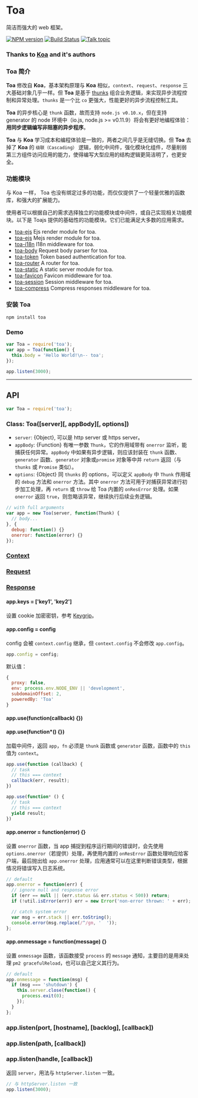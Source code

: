 Toa
====
简洁而强大的 web 框架。

[![NPM version][npm-image]][npm-url]
[![Build Status][travis-image]][travis-url]
[![Talk topic][talk-image]][talk-url]

### Thanks to [Koa](https://github.com/koajs/koa) and it's authors

### Toa 简介

**Toa** 修改自 **Koa**，基本架构原理与 **Koa** 相似，`context`、`request`、`response` 三大基础对象几乎一样。但 **Toa** 是基于 [thunks](https://github.com/thunks/thunks) 组合业务逻辑，来实现异步流程控制和异常处理。`thunks` 是一个比 `co` 更强大，性能更好的异步流程控制工具。

**Toa** 的异步核心是 `thunk` 函数，故而支持 `node.js v0.10.x`，但在支持 generator 的 node 环境中（io.js, node.js >= v0.11.9）将会有更好地编程体验：**用同步逻辑编写非阻塞的异步程序**。

**Toa** 与 **Koa** 学习成本和编程体验是一致的，两者之间几乎是无缝切换。但 **Toa** 去掉了 **Koa** 的 `级联（Cascading）` 逻辑，弱化中间件，强化模块化组件，尽量削弱第三方组件访问应用的能力，使得编写大型应用的结构逻辑更简洁明了，也更安全。

### 功能模块
与 Koa 一样， Toa 也没有绑定过多的功能，而仅仅提供了一个轻量优雅的函数库，和强大的扩展能力。

使用者可以根据自己的需求选择独立的功能模块或中间件，或自己实现相关功能模块。以下是 Toajs 提供的基础性的功能模块。它们已能满足大多数的应用需求。

- [toa-ejs](https://github.com/toajs/toa-ejs) Ejs render module for toa.
- [toa-ejs](https://github.com/toajs/toa-mejs) Mejs render module for toa.
- [toa-i18n](https://github.com/toajs/toa-i18n) I18n middleware for toa.
- [toa-body](https://github.com/toajs/toa-body) Request body parser for toa.
- [toa-token](https://github.com/toajs/toa-token) Token based authentication for toa.
- [toa-router](https://github.com/toajs/toa-router) A router for toa.
- [toa-static](https://github.com/toajs/toa-static) A static server module for toa.
- [toa-favicon](https://github.com/toajs/toa-favicon) Favicon middleware for toa.
- [toa-session](https://github.com/toajs/toa-session) Session middleware for toa.
- [toa-compress](https://github.com/toajs/toa-compress) Compress responses middleware for toa.

### 安装 Toa

````
npm install toa
````

### Demo

```js
var Toa = require('toa');
var app = Toa(function() {
  this.body = 'Hello World!\n-- toa';
});

app.listen(3000);
```
------

## API

```js
var Toa = require('toa');
```

### Class: Toa([server][, appBody][, options])

- `server`: {Object}, 可以是 http server 或 https server。
- `appBody`: {Function} 有唯一参数 `Thunk`，它的作用域带有 `onerror` 监听，能捕获任何异常。`appBody` 中如果有异步逻辑，则应该封装在 `thunk` 函数、 `generator` 函数、`generator` 对象或`promise` 对象等中并 `return` 返回（与 `thunks` 或 `Promise` 类似）。
- `options`: {Object} 同 `thunks` 的 options，可以定义 `appBody` 中 `Thunk` 作用域的 `debug` 方法和 `onerror` 方法。其中 `onerror` 方法可用于对捕获异常进行初步加工处理，再 `return` 或 `throw` 给 Toa 内置的 `onResError` 处理。如果 `onerror` 返回 `true`，则忽略该异常，继续执行后续业务逻辑。

```js
// with full arguments
var app = new Toa(server, function(Thunk) {
  // body...
}, {
  debug: function() {}
  onerror: function(error) {}
});
```

### [Context](https://github.com/toajs/toa/blob/master/docs/api/context.md)
### [Request](https://github.com/toajs/toa/blob/master/docs/api/request.md)
### [Response](https://github.com/toajs/toa/blob/master/docs/api/response.md)

#### app.keys = ['key1', 'key2']

设置 cookie 加密密钥，参考 [Keygrip](https://github.com/expressjs/keygrip)。

#### app.config = config

config 会被 `context.config` 继承，但 `context.config` 不会修改 `app.config`。

```js
app.config = config;
```

默认值：
```js
{
  proxy: false,
  env: process.env.NODE_ENV || 'development',
  subdomainOffset: 2,
  poweredBy: 'Toa'
}
```

#### app.use(function(callback) {})
#### app.use(function*() {})

加载中间件，返回 `app`，`fn` 必须是 `thunk` 函数或 `generator` 函数，函数中的 `this` 值为 `context`。

```js
app.use(function (callback) {
  // task
  // this === context
  callback(err, result);
})
```

```js
app.use(function* () {
  // task
  // this === context
  yield result;
})
```

#### app.onerror = function(error) {}

设置 `onerror` 函数，当 app 捕捉到程序运行期间的错误时，会先使用 `options.onerror`（若提供）处理，再使用内置的 `onResError` 函数处理响应给客户端，最后抛出给 `app.onerror` 处理，应用通常可以在这里判断错误类型，根据情况将错误写入日志系统。

```js
// default
app.onerror = function(err) {
  // ignore null and response error
  if (err == null || (err.status && err.status < 500)) return;
  if (!util.isError(err)) err = new Error('non-error thrown: ' + err);

  // catch system error
  var msg = err.stack || err.toString();
  console.error(msg.replace(/^/gm, '  '));
};
```

#### app.onmessage = function(message) {}

设置 `onmessage` 函数，该函数接受 `process` 的 `message` 通知，主要目的是用来处理 `pm2 gracefulReload`，也可以自己定义其行为。

```js
// default
app.onmessage = function(msg) {
  if (msg === 'shutdown') {
    this.server.close(function() {
      process.exit(0);
    });
  }
};
```

### app.listen(port, [hostname], [backlog], [callback])
### app.listen(path, [callback])
### app.listen(handle, [callback])

返回 `server`，用法与 `httpServer.listen` 一致。

```js
// 与 httpServer.listen 一致
app.listen(3000);
```

[npm-url]: https://npmjs.org/package/toa
[npm-image]: http://img.shields.io/npm/v/toa.svg

[travis-url]: https://travis-ci.org/toajs/toa
[travis-image]: http://img.shields.io/travis/toajs/toa.svg

[talk-url]: https://guest.talk.ai/rooms/a6a9331024
[talk-image]: https://img.shields.io/talk/t/a6a9331024.svg
